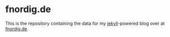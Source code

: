 # fnordig.de

This is the repository containing the data for my [jekyll][]-powered blog over at [fnordig.de](http://fnordig.de).

[jekyll]: https://github.com/mojombo/jekyll

